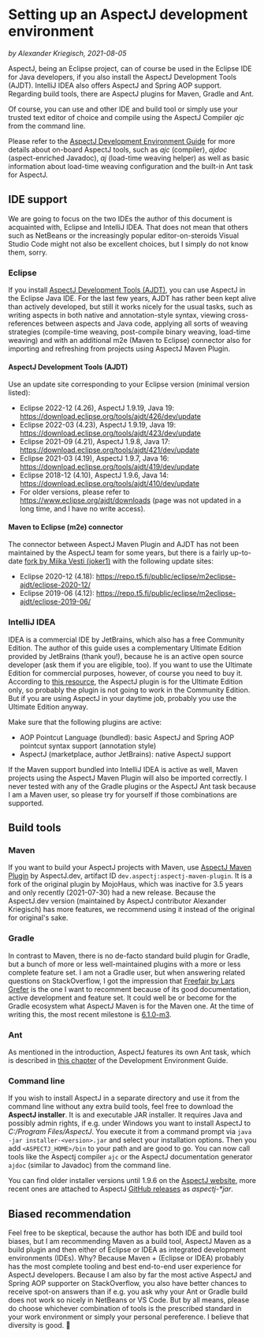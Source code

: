 # Setting up an AspectJ development environment

_by Alexander Kriegisch, 2021-08-05_

AspectJ, being an Eclipse project, can of course be used in the Eclipse IDE for Java developers, if you also install the
AspectJ Development Tools (AJDT). IntelliJ IDEA also offers AspectJ and Spring AOP support. Regarding build tools, there
are AspectJ plugins for Maven, Gradle and Ant.

Of course, you can use and other IDE and build tool or simply use your trusted text editor of choice and compile using
the AspectJ Compiler _ajc_ from the command line.

Please refer to the [AspectJ Development Environment Guide](https://www.eclipse.org/aspectj/doc/next/devguide/printable.html)
for more details about on-board AspectJ tools, such as _ajc_ (compiler), _ajdoc_ (aspect-enriched Javadoc), _aj_
(load-time weaving helper) as well as basic information about load-time weaving configuration and the built-in Ant task
for AspectJ.

## IDE support

We are going to focus on the two IDEs the author of this document is acquainted with, Eclipse and IntelliJ IDEA. That
does not mean that others such as NetBeans or the increasingly popular editor-on-steroids Visual Studio Code might not
also be excellent choices, but I simply do not know them, sorry.

### Eclipse

If you install [AspectJ Development Tools (AJDT)](https://www.eclipse.org/ajdt/), you can use AspectJ in the Eclipse
Java IDE. For the last few years, AJDT has rather been kept alive than actively developed, but still it works nicely for
the usual tasks, such as writing aspects in both native and annotation-style syntax, viewing cross-references between
aspects and Java code, applying all sorts of weaving strategies (compile-time weaving, post-compile binary weaving,
load-time weaving) and with an additional m2e (Maven to Eclipse) connector also for importing and refreshing from
projects using AspectJ Maven Plugin.

#### AspectJ Development Tools (AJDT)

Use an update site corresponding to your Eclipse version (minimal version listed):
* Eclipse 2022-12 (4.26), AspectJ 1.9.19, Java 19: https://download.eclipse.org/tools/ajdt/426/dev/update
* Eclipse 2022-03 (4.23), AspectJ 1.9.19, Java 19: https://download.eclipse.org/tools/ajdt/423/dev/update
* Eclipse 2021-09 (4.21), AspectJ 1.9.8, Java 17: https://download.eclipse.org/tools/ajdt/421/dev/update
* Eclipse 2021-03 (4.19), AspectJ 1.9.7, Java 16: https://download.eclipse.org/tools/ajdt/419/dev/update
* Eclipse 2018-12 (4.10), AspectJ 1.9.6, Java 14: https://download.eclipse.org/tools/ajdt/410/dev/update
* For older versions, please refer to https://www.eclipse.org/ajdt/downloads (page was not updated in a long time,
  and I have no write access).

#### Maven to Eclipse (m2e) connector

The connector between AspectJ Maven Plugin and AJDT has not been maintained by the AspectJ team for some years, but
there is a fairly up-to-date [fork by Miika Vesti (joker1)](https://github.com/joker1/m2eclipse-ajdt) with the following
update sites:
  * Eclipse 2020-12 (4.18): https://repo.t5.fi/public/eclipse/m2eclipse-ajdt/eclipse-2020-12/
  * Eclipse 2019-06 (4.12): https://repo.t5.fi/public/eclipse/m2eclipse-ajdt/eclipse-2019-06/

### IntelliJ IDEA

IDEA is a commercial IDE by JetBrains, which also has a free Community Edition. The author of this guide uses a
complementary Ultimate Edition provided by JetBrains (thank you!), because he is an active open source developer (ask
them if you are eligible, too). If you want to use the Ultimate Edition for commercial purposes, however, of course you
need to buy it. According to [this resource](https://www.jetbrains.com/help/idea/aspectj.html), the AspectJ plugin is
for the Ultimate Edition only, so probably the plugin is not going to work in the Community Edition. But if you are
using AspectJ in your daytime job, probably you use the Ultimate Edition anyway.

Make sure that the following plugins are active:
  * AOP Pointcut Language (bundled): basic AspectJ and Spring AOP pointcut syntax support (annotation style)
  * AspectJ (marketplace, author JetBrains): native AspectJ support

If the Maven support bundled into IntelliJ IDEA is active as well, Maven projects using the AspectJ Maven Plugin will
also be imported correctly. I never tested with any of the Gradle plugins or the AspectJ Ant task because I am a Maven
user, so please try for yourself if those combinations are supported.

## Build tools

### Maven

If you want to build your AspectJ projects with Maven, use [AspectJ Maven Plugin](https://github.com/dev-aspectj/aspectj-maven-plugin)
by AspectJ.dev, artifact ID `dev.aspectj:aspectj-maven-plugin`. It is a fork of the original plugin by MojoHaus, which
was inactive for 3.5 years and only recently (2021-07-30) had a new release. Because the AspectJ.dev version (maintained
by AspectJ contributor Alexander Kriegisch) has more features, we recommend using it instead of the original for
original's sake.

### Gradle

In contrast to Maven, there is no de-facto standard build plugin for Gradle, but a bunch of more or less well-maintained
plugins with a more or less complete feature set. I am not a Gradle user, but when answering related questions on
StackOverflow, I got the impression that [Freefair by Lars Grefer](https://docs.freefair.io/gradle-plugins/current/reference/)
is the one I want to recomment because of its good documentation, active development and feature set. It could well be
or become for the Gradle ecosystem what AspectJ Maven is for the Maven one. At the time of writing this, the most recent
milestone is [6.1.0-m3](https://docs.freefair.io/gradle-plugins/6.1.0-m3/reference/). 

### Ant

As mentioned in the introduction, AspectJ features its own Ant task, which is described in
[this chapter](https://www.eclipse.org/aspectj/doc/next/devguide/printable.html#antTasks) of the Development Environment
Guide.

### Command line

If you wish to install AspectJ in a separate directory and use it from the command line without any extra build tools,
feel free to download the **AspectJ installer**. It is and executable JAR installer. It requires Java and possibly admin
rights, if e.g. under Windows you want to install AspectJ to _C:/Program Files/AspectJ_. You execute it from a command
prompt via `java -jar installer-<version>.jar` and select your installation options. Then you add `<ASPECTJ_HOME>/bin`
to your path and are good to go. You can now call tools like the Aspectj compiler `ajc` or the AspectJ documentation
generator `ajdoc` (similar to Javadoc) from the command line.

You can find older installer versions until 1.9.6 on the [AspectJ website](https://www.eclipse.org/aspectj/downloads.php),
more recent ones are attached to AspectJ [GitHub releases](https://github.com/eclipse/org.aspectj/releases) as
_aspectj-*jar_.

## Biased recommendation

Feel free to be skeptical, because the author has both IDE and build tool biases, but I am recommending Maven as a build
tool, AspectJ Maven as a build plugin and then either of Eclipse or IDEA as integrated development environments (IDEs).
Why? Because Maven + (Eclipse or IDEA) probably has the most complete tooling and best end-to-end user experience for
AspectJ developers. Because I am also by far the most active AspectJ and Spring AOP supporter on StackOverflow, you also
have better chances to receive spot-on answers than if e.g. you ask why your Ant or Gradle build does not work so nicely
in NetBeans or VS Code. But by all means, please do choose whichever combination of tools is the prescribed standard in
your work environment or simply your personal pereference. I believe that diversity is good. 🙂
